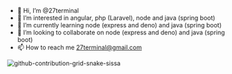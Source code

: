 - 👋 Hi, I’m @27terminal
- 👀 I’m interested in angular, php (Laravel), node and java (spring boot)
- 🌱 I’m currently learning node (express and deno) and java (spring boot)
- 💞️ I’m looking to collaborate on node (express and deno) and java (spring boot)
- 📫 How to reach me 27terminal@gmail.com

<!---
27terminal/27terminal is a ✨ special ✨ repository because its `README.md` (this file) appears on your GitHub profile.
You can click the Preview link to take a look at your changes.
--->
![github-contribution-grid-snake-sissa](https://github.com/27terminal/27terminal/assets/71341807/632f9db8-30fe-42e8-97c2-8d0d39467caa)
